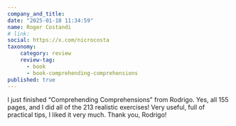 ```yaml
---
company_and_title: 
date: "2025-01-18 11:34:59"
name: Roger Costandi
# link:
social: https://x.com/nicrocosta
taxonomy:
    category: review
    review-tag:
      - book
      - book-comprehending-comprehensions
published: true
---
```


I just finished “Comprehending Comprehensions” from Rodrigo.
Yes, all 155 pages, and I did all of the 213 realistic exercises! Very useful, full of practical tips, I liked it very much. Thank you, Rodrigo!
